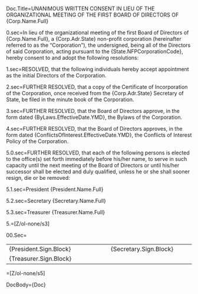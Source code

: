 Doc.Title=UNANIMOUS WRITTEN CONSENT IN LIEU OF THE ORGANIZATIONAL MEETING OF THE FIRST BOARD OF DIRECTORS OF {Corp.Name.Full}

0.sec=In lieu of the organizational meeting of the first Board of Directors of {Corp.Name.Full}, a {Corp.Adr.State} non-profit corporation (hereinafter referred to as the “Corporation”), the undersigned, being all of the Directors of said Corporation, acting pursuant to the {State.NFPCorporationCode}, hereby consent to and adopt the following resolutions:

1.sec=RESOLVED, that the following individuals hereby accept appointment as the initial Directors of the Corporation.

2.sec=FURTHER RESOLVED, that a copy of the Certificate of Incorporation of the Corporation, once received from the {Corp.Adr.State} Secretary of State, be filed in the minute book of the Corporation.

3.sec=FURTHER RESOLVED, that the Board of Directors approve, in the form dated {ByLaws.EffectiveDate.YMD}, the Bylaws of the Corporation.

4.sec=FURTHER RESOLVED, that the Board of Directors approves, in the form dated {ConflictsOfInterest.EffectiveDate.YMD}, the Conflicts of Interest Policy of the Corporation.

5.0.sec=FURTHER RESOLVED, that each of the following persons is elected to the office(s) set forth immediately before his/her name, to serve in such capacity until the next meeting of the Board of Directors or until his/her successor shall be elected and duly qualified, unless he or she shall sooner resign, die or be removed:

5.1.sec=President			{President.Name.Full}

5.2.sec=Secretary			{Secretary.Name.Full}

5.3.sec=Treasurer			{Treasurer.Name.Full}

5.=[Z/ol-none/s3]
											 
00.Sec=<table><tr><td valign="top" width="300px">{President.Sign.Block}</td><td width="100px"></td><td valign="top" width="300px">{Secretary.Sign.Block}</td></tr><tr><td valign="top" width="300px">{Treasurer.Sign.Block}</td></tr></table>

=[Z/ol-none/s5]

DocBody={Doc}
